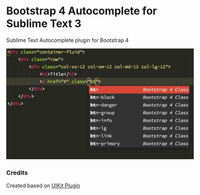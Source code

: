Bootstrap 4 Autocomplete for Sublime Text 3
=============

Sublime Text Autocomplete plugin for Bootstrap 4

![screenshot](screenshot.png)

### Credits
Created based on [UIKit Plugin](https://github.com/uikit/uikit-sublime)